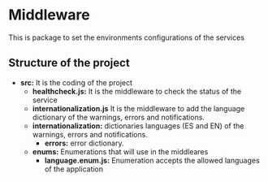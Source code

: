 # Middleware
This is package to set the environments configurations of the services
## Structure of the project
* **src:** It is the coding of the project
    * **healthcheck.js:** It is the middleware to check the status of the service
    * **internationalization.js** It is the middleware to add the language dictionary of the warnings, errors and notifications.
    * **internationalization:** dictionaries languages (ES and EN) of the warnings, errors and notifications.
        * **errors:** error dictionary.
    * **enums:** Enumerations that will use in the middleares
        *  **language.enum.js:** Enumeration accepts the allowed languages of the application
    